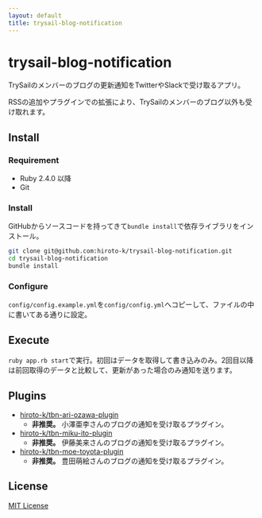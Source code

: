 ```yaml
---
layout: default
title: trysail-blog-notification
---
```


# trysail-blog-notification

TrySailのメンバーのブログの更新通知をTwitterやSlackで受け取るアプリ。

RSSの追加やプラグインでの拡張により、TrySailのメンバーのブログ以外も受け取れます。

## Install

### Requirement

- Ruby 2.4.0 以降
- Git

### Install

GitHubからソースコードを持ってきて``bundle install``で依存ライブラリをインストール。

```sh
git clone git@github.com:hiroto-k/trysail-blog-notification.git
cd trysail-blog-notification
bundle install
```

### Configure

``config/config.example.yml``を``config/config.yml``へコピーして、ファイルの中に書いてある通りに設定。

## Execute

``ruby app.rb start``で実行。初回はデータを取得して書き込みのみ。2回目以降は前回取得のデータと比較して、更新があった場合のみ通知を送ります。

## Plugins

- [hiroto-k/tbn-ari-ozawa-plugin](https://github.com/hiroto-k/tbn-ari-ozawa-plugin)
    - **非推奨。** 小澤亜李さんのブログの通知を受け取るプラグイン。
- [hiroto-k/tbn-miku-ito-plugin](https://github.com/hiroto-k/tbn-miku-ito-plugin)
    - **非推奨。** 伊藤美来さんのブログの通知を受け取るプラグイン。
- [hiroto-k/tbn-moe-toyota-plugin](https://github.com/hiroto-k/tbn-moe-toyota-plugin)
    - **非推奨。** 豊田萌絵さんのブログの通知を受け取るプラグイン。

## License

[MIT License](https://github.com/hiroto-k/trysail-blog-notification/blob/master/LICENSE "MIT License")